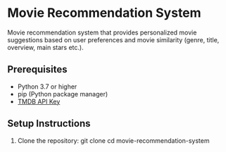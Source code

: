 # Movie Recommendation System

Movie recommendation system that provides personalized movie suggestions based on user preferences and movie similarity (genre, title, overview, main stars etc.).

## Prerequisites
- Python 3.7 or higher
- pip (Python package manager)
- [TMDB API Key](https://www.themoviedb.org/documentation/api)

## Setup Instructions
1. Clone the repository:
   git clone 
   cd movie-recommendation-system
